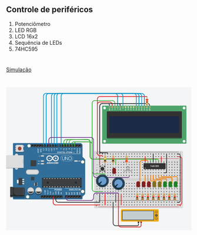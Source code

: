 ## Controle de periféricos

1. Potenciômetro
2. LED RGB
3. LCD 16x2
4. Sequência de LEDs
5. 74HC595

#

[Simulação](https://www.tinkercad.com/things/cjnRlU5U1Yh)

#

![Resultado](https://github.com/MarcosKrul/sistemas-embarcados/blob/master/tmp/01.png)
